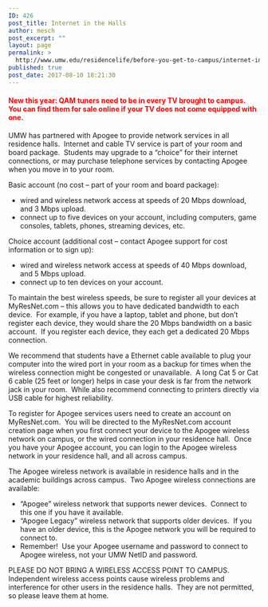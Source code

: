 ```yaml
---
ID: 426
post_title: Internet in the Halls
author: mesch
post_excerpt: ""
layout: page
permalink: >
  http://www.umw.edu/residencelife/before-you-get-to-campus/internet-in-the-halls/
published: true
post_date: 2017-08-10 18:21:30
---
```

<h4><span style="color: #ff0000">New this year: QAM tuners need to be in every TV brought to campus. You can find them for sale online if your TV does not come equipped with one.</span></h4>
UMW has partnered with Apogee to provide network services in all residence halls.  Internet and cable TV service is part of your room and board package.  Students may upgrade to a “choice” for their internet connections, or may purchase telephone services by contacting Apogee when you move in to your room.

Basic account (no cost – part of your room and board package):
<ul>
 	<li>wired and wireless network access at speeds of 20 Mbps download, and 3 Mbps upload.</li>
 	<li>connect up to five devices on your account, including computers, game consoles, tablets, phones, streaming devices, etc.</li>
</ul>
Choice account (additional cost – contact Apogee support for cost information or to sign up):
<ul>
 	<li>wired and wireless network access at speeds of 40 Mbps download, and 5 Mbps upload.</li>
 	<li>connect up to ten devices on your account.</li>
</ul>
To maintain the best wireless speeds, be sure to register all your devices at MyResNet.com – this allows you to have dedicated bandwidth to each device.  For example, if you have a laptop, tablet and phone, but don’t register each device, they would share the 20 Mbps bandwidth on a basic account.  If you register each device, they each get a dedicated 20 Mbps connection.

We recommend that students have a Ethernet cable available to plug your computer into the wired port in your room as a backup for times when the wireless connection might be congested or unavailable.  A long Cat 5 or Cat 6 cable (25 feet or longer) helps in case your desk is far from the network jack in your room.  While also recommend connecting to printers directly via USB cable for highest reliability.

To register for Apogee services users need to create an account on MyResNet.com.  You will be directed to the MyResNet.com account creation page when you first connect your device to the Apogee wireless network on campus, or the wired connection in your residence hall.  Once you have your Apogee account, you can login to the Apogee wireless network in your residence hall, and all across campus.

The Apogee wireless network is available in residence halls and in the academic buildings across campus.  Two Apogee wireless connections are available:
<ul>
 	<li>“Apogee” wireless network that supports newer devices.  Connect to this one if you have it available.</li>
 	<li>“Apogee Legacy” wireless network that supports older devices.  If you have an older device, this is the Apogee network you will be required to connect to.</li>
 	<li>Remember!  Use your Apogee username and password to connect to Apogee wireless, not your UMW NetID and password.</li>
</ul>
PLEASE DO NOT BRING A WIRELESS ACCESS POINT TO CAMPUS.  Independent wireless access points cause wireless problems and interference for other users in the residence halls.  They are not permitted, so please leave them at home.